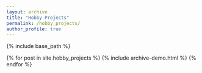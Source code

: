 ```yaml
---
layout: archive
title: "Hobby Projects"
permalink: /hobby_projects/
author_profile: true
---
```


{% include base_path %}

{% for post in site.hobby_projects %}
  {% include archive-demo.html %}
{% endfor %}